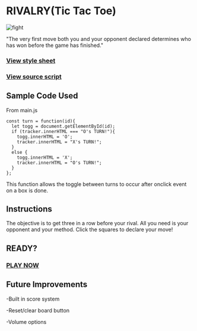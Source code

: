 # RIVALRY(Tic Tac Toe)

![fight](assets/fight.jpg)

"The very first move both you and your opponent declared determines who has won before the game has finished."

### [View style sheet](https://github.com/Alvarian/static_env/blob/master/public/css/rivalry.css)

### [View source script](https://github.com/Alvarian/static_env/blob/master/public/js/rivalry.js)

## Sample Code Used

From main.js
```
const turn = function(id){
  let togg = document.getElementById(id);
  if (tracker.innerHTML === "O's TURN!"){
    togg.innerHTML = 'O';
    tracker.innerHTML = "X's TURN!";
  }
  else {
    togg.innerHTML = 'X';
    tracker.innerHTML = "O's TURN!";
  }
};
```

This function allows the toggle between turns to occur after onclick event on a box is done.

## Instructions 

The objective is to get three in a row before your rival. All you need is your opponent and your method. Click the squares to declare your move!

## READY?

### [PLAY NOW](http://gardener-tapir-62070.bitballoon.com/)

## Future Improvements

-Built in score system

-Reset/clear board button

-Volume options